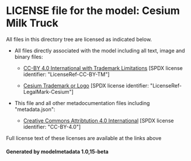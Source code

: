 # LICENSE file for the model: Cesium Milk Truck

All files in this directory tree are licensed as indicated below.

* All files directly associated with the model including all text, image and binary files:

  * [CC-BY 4.0 International with Trademark Limitations]("") [SPDX license identifier: "LicenseRef-CC-BY-TM"]

  * [Cesium Trademark or Logo]("") [SPDX license identifier: "LicenseRef-LegalMark-Cesium"]

* This file and all other metadocumentation files including "metadata.json":

  * [Creative Commons Attribtution 4.0 International]("https://creativecommons.org/licenses/by/4.0/legalcode") [SPDX license identifier: "CC-BY-4.0"]

Full license text of these licenses are available at the links above

#### Generated by modelmetadata 1.0,15-beta
